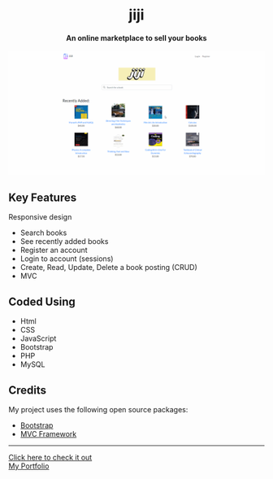 <h1 align="center">
    jiji
    <h4 align="center">An online marketplace to sell your books</h4>
</h1>


<a href="https://pinderbal.ca/jiji">![screenshot](jiji-demo.gif?raw=true)</a>

## Key Features
Responsive design
* Search books
* See recently added books
* Register an account
* Login to account (sessions)
* Create, Read, Update, Delete a book posting (CRUD)
* MVC

## Coded Using
* Html
* CSS
* JavaScript
* Bootstrap
* PHP
* MySQL

## Credits
My project uses the following open source packages:
- [Bootstrap](https://getbootstrap.com/)
- [MVC Framework](https://github.com/bradtraversy)

<hr>
<a href="https://pinderbal.ca/jiji">Click here to check it out</a>
<br>
<a href="https://pinderbal.ca/">My Portfolio</a>
